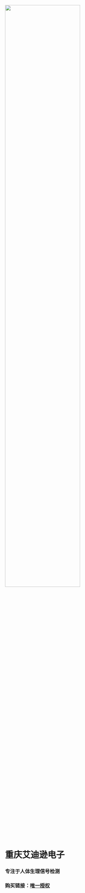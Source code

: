 <img decoding="async" src="https://addison-cq.github.io/ESP32SensorKit/images/IMG_20221208_154101_edit_494093426512107.jpg" width="70%">

# 重庆艾迪逊电子

### 专注于人体生理信号检测

### 购买链接：[唯一授权](https://shop108071095.taobao.com/)
